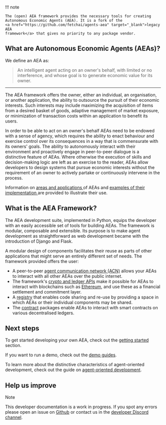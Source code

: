 !!! note

    The (open) AEA framework provides the necessary tools for creating 
    Autonomous Economic Agents (AEA). It is a fork of the 
    <a href="https://github.com/fetchai/agents-aea" target="_blank">legacy AEA 
    framework</a> that gives no priority to any package vendor.


## What are Autonomous Economic Agents (AEAs)?

We define an AEA as:

> An intelligent agent acting on an owner's behalf, with limited or no interference, and whose goal is to generate economic value for its owner.
    
-----

The AEA framework offers the owner, either an individual, an organisation, or 
another application, the ability to outsource the pursuit of their economic 
interests. Such interests may include maximizing the acquisition of items 
from a desired basket of goods, adaptive management of market exposure,
or minimization of transaction costs within an application to benefit its users.

In order to be able to act on an owner's behalf AEAs need to be endowed with a 
sense of agency, which requires the ability to enact behaviour and exercise 
control over its consequences in a way that is commensurate with its owners' 
goals. The ability to autonomously interact with their environment and 
proactively engage in peer-to-peer dialogue is a distinctive feature of AEAs. 
Where otherwise the execution of skills and decision-making logic are left as 
an exercise to the reader, AEAs allow developers to design systems that pursue 
economic interests without the requirement of an owner to actively partake or 
continuously intervene in the process.

Information on <a href="app-areas"> areas and applications </a> of AEAs and
<a href="demos">examples of their implementation </a> are provided to illustrate 
their use.


## What is the AEA Framework?

The AEA development suite, implemented in Python, equips the developer with an 
easily accessible set of tools for building AEAs. The framework is modular, 
composable and extensible. Its purpose is to make agent development as 
straightforward as web development became with the introduction of Django and 
Flask.

A modular design of components facilitates their reuse as parts 
of other applications that might serve an entirely different set of needs. The 
framework provided offers the user:

* A peer-to-peer <a href="acn">agent communication network (ACN)</a> allows your
  AEAs to interact with all other AEAs over the public internet.
* The framework's <a href="ledger-integration">crypto and ledger APIs</a> make 
  it possible for AEAs to interact with blockchains such as 
  <a href="https://ethereum.org/en/" target="_blank">Ethereum</a>,
  and use these as a financial settlement and commitment layer. 
* A <a href="registry">registry</a> that enables code sharing and re-use by 
  providing a space in which AEAs or their individual components may be shared. 
* The <a href="contract">contract</a> packages enable AEAs to interact with 
  smart contracts on various decentralised ledgers.


## Next steps

To get started developing your own AEA, check out the 
<a href="quickstart">getting started</a> section.

If you want to run a demo, check out the <a href="demos">demo guides</a>.

To learn more about the distinctive characteristics of agent-oriented 
development, check out the guide on 
<a href="agent-oriented-development">agent-oriented development</a>.


## Help us improve

<div class="admonition note">
  <p class="admonition-title">Note</p>
  <p>This developer documentation is a work in progress. If you spot any errors please open an issue on <a href="https://github.com/valory-xyz/open-aea" target="_blank">Github</a> or contact us in the <a href="https://discord.com/invite/eRa5e9c6zh" target="_blank">developer Discord channel</a>.</p>
</div>

<br />
